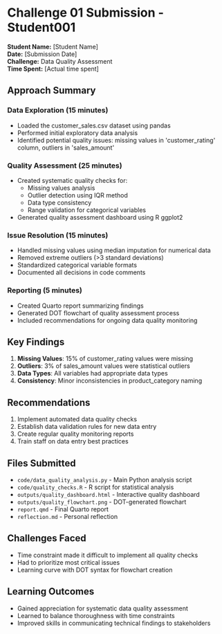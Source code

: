 # Challenge 01 Submission - Student001

**Student Name:** [Student Name]  
**Date:** [Submission Date]  
**Challenge:** Data Quality Assessment  
**Time Spent:** [Actual time spent]

## Approach Summary

### Data Exploration (15 minutes)
- Loaded the customer_sales.csv dataset using pandas
- Performed initial exploratory data analysis
- Identified potential quality issues: missing values in 'customer_rating' column, outliers in 'sales_amount'

### Quality Assessment (25 minutes)
- Created systematic quality checks for:
  - Missing values analysis
  - Outlier detection using IQR method
  - Data type consistency
  - Range validation for categorical variables
- Generated quality assessment dashboard using R ggplot2

### Issue Resolution (15 minutes)
- Handled missing values using median imputation for numerical data
- Removed extreme outliers (>3 standard deviations)
- Standardized categorical variable formats
- Documented all decisions in code comments

### Reporting (5 minutes)
- Created Quarto report summarizing findings
- Generated DOT flowchart of quality assessment process
- Included recommendations for ongoing data quality monitoring

## Key Findings

1. **Missing Values**: 15% of customer_rating values were missing
2. **Outliers**: 3% of sales_amount values were statistical outliers
3. **Data Types**: All variables had appropriate data types
4. **Consistency**: Minor inconsistencies in product_category naming

## Recommendations

1. Implement automated data quality checks
2. Establish data validation rules for new data entry
3. Create regular quality monitoring reports
4. Train staff on data entry best practices

## Files Submitted

- `code/data_quality_analysis.py` - Main Python analysis script
- `code/quality_checks.R` - R script for statistical analysis
- `outputs/quality_dashboard.html` - Interactive quality dashboard
- `outputs/quality_flowchart.png` - DOT-generated flowchart
- `report.qmd` - Final Quarto report
- `reflection.md` - Personal reflection

## Challenges Faced

- Time constraint made it difficult to implement all quality checks
- Had to prioritize most critical issues
- Learning curve with DOT syntax for flowchart creation

## Learning Outcomes

- Gained appreciation for systematic data quality assessment
- Learned to balance thoroughness with time constraints
- Improved skills in communicating technical findings to stakeholders
